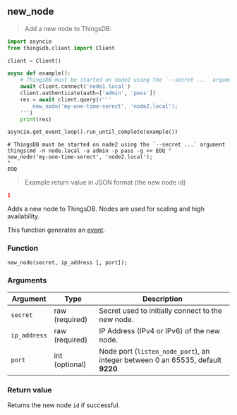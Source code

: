 ## new_node

> Add a new node to ThingsDB:

```python
import asyncio
from thingsdb.client import Client

client = Client()

async def example():
    # ThingsDB must be started on node2 using the `--secret ...` argument
    await client.connect('node1.local')
    client.authenticate(auth=['admin', 'pass'])
    res = await client.query(r'''
        new_node('my-one-time-serect', 'node2.local');
    ''')
    print(res)

asyncio.get_event_loop().run_until_complete(example())
```

```shell
# ThingsDB must be started on node2 using the `--secret ...` argument
thingscmd -n node.local -u admin -p pass -q << EOQ "
new_node('my-one-time-serect', 'node2.local');
"
EOQ
```

> Example return value in JSON format (the new node id)

```json
1
```

Adds a new node to ThingsDB. Nodes are used for scaling and high availability.


This function generates an [event](#events).

### Function
`new_node(secret, ip_address [, port]);`


### Arguments
Argument | Type | Description
-------- | ---- | -----------
`secret` | raw (required) | Secret used to initially connect to the new node.
`ip_address` | raw (required) | IP Address (IPv4 or IPv6) of the new node.
`port` | int (optional) | Node port (`listen_node_port`), an integer between 0 an 65535, default **9220**.


### Return value
Returns the new node `id` if successful.